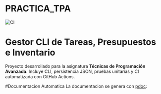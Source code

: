 # PRACTICA_TPA
![CI](https://github.com/mduartel1/PRACTICA_TPA/actions/workflows/ci.yml/badge.svg)

# Gestor CLI de Tareas, Presupuestos e Inventario

Proyecto desarrollado para la asignatura **Técnicas de Programación Avanzada**.
Incluye CLI, persistencia JSON, pruebas unitarias y CI automatizada con GitHub Actions.

#Documentacion Automatica
La documentacion se genera con [pdoc](hhtps://pdoc.dev):
